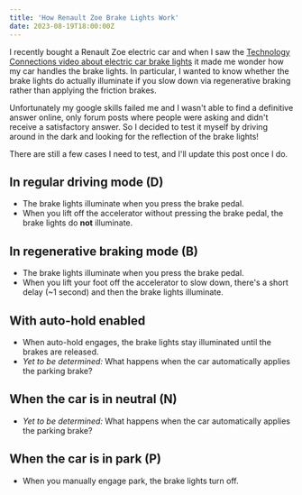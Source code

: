 ```yaml
---
title: 'How Renault Zoe Brake Lights Work'
date: 2023-08-19T18:00:00Z
---
```


I recently bought a Renault Zoe electric car and when I saw the
[Technology Connections video about electric car brake lights](https://www.youtube.com/watch?v=U0YW7x9U5TQ)
it made me wonder how my car handles the brake lights. In particular, I wanted
to know whether the brake lights do actually illuminate if you slow down via
regenerative braking rather than applying the friction brakes.

Unfortunately my google skills failed me and I wasn't able to find a definitive
answer online, only forum posts where people were asking and didn't receive a
satisfactory answer. So I decided to test it myself by driving around in the
dark and looking for the reflection of the brake lights!

There are still a few cases I need to test, and I'll update this post once I do.

## In regular driving mode (D)

- The brake lights illuminate when you press the brake pedal.
- When you lift off the accelerator without pressing the brake pedal, the brake
  lights do **not** illuminate.

## In regenerative braking mode (B)

- The brake lights illuminate when you press the brake pedal.
- When you lift your foot off the accelerator to slow down, there's a short
  delay (~1 second) and then the brake lights illuminate.

## With auto-hold enabled

- When auto-hold engages, the brake lights stay illuminated until the brakes are
  released.
- _Yet to be determined:_ What happens when the car automatically applies the
  parking brake?

## When the car is in neutral (N)

- _Yet to be determined:_ What happens when the car automatically applies the
  parking brake?

## When the car is in park (P)

- When you manually engage park, the brake lights turn off.
